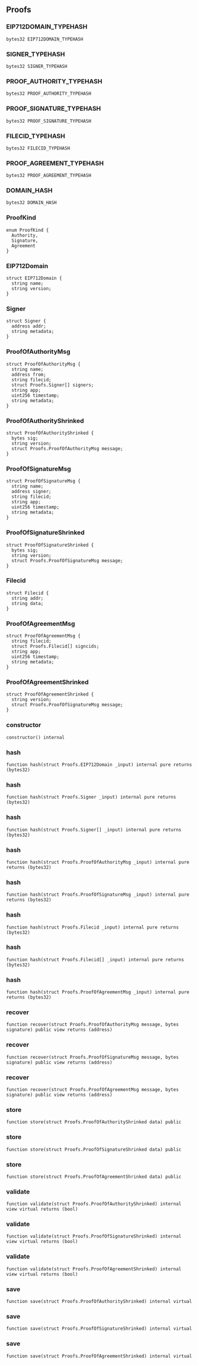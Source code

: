 ## Proofs

### EIP712DOMAIN_TYPEHASH

```solidity
bytes32 EIP712DOMAIN_TYPEHASH
```

### SIGNER_TYPEHASH

```solidity
bytes32 SIGNER_TYPEHASH
```

### PROOF_AUTHORITY_TYPEHASH

```solidity
bytes32 PROOF_AUTHORITY_TYPEHASH
```

### PROOF_SIGNATURE_TYPEHASH

```solidity
bytes32 PROOF_SIGNATURE_TYPEHASH
```

### FILECID_TYPEHASH

```solidity
bytes32 FILECID_TYPEHASH
```

### PROOF_AGREEMENT_TYPEHASH

```solidity
bytes32 PROOF_AGREEMENT_TYPEHASH
```

### DOMAIN_HASH

```solidity
bytes32 DOMAIN_HASH
```

### ProofKind

```solidity
enum ProofKind {
  Authority,
  Signature,
  Agreement
}
```

### EIP712Domain

```solidity
struct EIP712Domain {
  string name;
  string version;
}
```

### Signer

```solidity
struct Signer {
  address addr;
  string metadata;
}
```

### ProofOfAuthorityMsg

```solidity
struct ProofOfAuthorityMsg {
  string name;
  address from;
  string filecid;
  struct Proofs.Signer[] signers;
  string app;
  uint256 timestamp;
  string metadata;
}
```

### ProofOfAuthorityShrinked

```solidity
struct ProofOfAuthorityShrinked {
  bytes sig;
  string version;
  struct Proofs.ProofOfAuthorityMsg message;
}
```

### ProofOfSignatureMsg

```solidity
struct ProofOfSignatureMsg {
  string name;
  address signer;
  string filecid;
  string app;
  uint256 timestamp;
  string metadata;
}
```

### ProofOfSignatureShrinked

```solidity
struct ProofOfSignatureShrinked {
  bytes sig;
  string version;
  struct Proofs.ProofOfSignatureMsg message;
}
```

### Filecid

```solidity
struct Filecid {
  string addr;
  string data;
}
```

### ProofOfAgreementMsg

```solidity
struct ProofOfAgreementMsg {
  string filecid;
  struct Proofs.Filecid[] signcids;
  string app;
  uint256 timestamp;
  string metadata;
}
```

### ProofOfAgreementShrinked

```solidity
struct ProofOfAgreementShrinked {
  string version;
  struct Proofs.ProofOfSignatureMsg message;
}
```

### constructor

```solidity
constructor() internal
```

### hash

```solidity
function hash(struct Proofs.EIP712Domain _input) internal pure returns (bytes32)
```

### hash

```solidity
function hash(struct Proofs.Signer _input) internal pure returns (bytes32)
```

### hash

```solidity
function hash(struct Proofs.Signer[] _input) internal pure returns (bytes32)
```

### hash

```solidity
function hash(struct Proofs.ProofOfAuthorityMsg _input) internal pure returns (bytes32)
```

### hash

```solidity
function hash(struct Proofs.ProofOfSignatureMsg _input) internal pure returns (bytes32)
```

### hash

```solidity
function hash(struct Proofs.Filecid _input) internal pure returns (bytes32)
```

### hash

```solidity
function hash(struct Proofs.Filecid[] _input) internal pure returns (bytes32)
```

### hash

```solidity
function hash(struct Proofs.ProofOfAgreementMsg _input) internal pure returns (bytes32)
```

### recover

```solidity
function recover(struct Proofs.ProofOfAuthorityMsg message, bytes signature) public view returns (address)
```

### recover

```solidity
function recover(struct Proofs.ProofOfSignatureMsg message, bytes signature) public view returns (address)
```

### recover

```solidity
function recover(struct Proofs.ProofOfAgreementMsg message, bytes signature) public view returns (address)
```

### store

```solidity
function store(struct Proofs.ProofOfAuthorityShrinked data) public
```

### store

```solidity
function store(struct Proofs.ProofOfSignatureShrinked data) public
```

### store

```solidity
function store(struct Proofs.ProofOfAgreementShrinked data) public
```

### validate

```solidity
function validate(struct Proofs.ProofOfAuthorityShrinked) internal view virtual returns (bool)
```

### validate

```solidity
function validate(struct Proofs.ProofOfSignatureShrinked) internal view virtual returns (bool)
```

### validate

```solidity
function validate(struct Proofs.ProofOfAgreementShrinked) internal view virtual returns (bool)
```

### save

```solidity
function save(struct Proofs.ProofOfAuthorityShrinked) internal virtual
```

### save

```solidity
function save(struct Proofs.ProofOfSignatureShrinked) internal virtual
```

### save

```solidity
function save(struct Proofs.ProofOfAgreementShrinked) internal virtual
```

